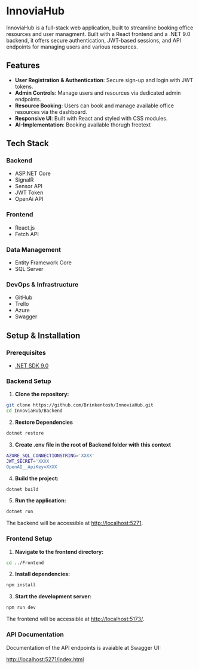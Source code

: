 # InnoviaHub

InnoviaHub is a full-stack web application, built to streamline booking office resources and user managment.
Built with a React frontend and a .NET 9.0 backend, it offers secure authentication, JWT-based sessions, and API endpoints for managing users and various resources.

## Features

- **User Registration & Authentication**: Secure sign-up and login with JWT tokens.
- **Admin Controls**: Manage users and resources via dedicated admin endpoints.
- **Resource Booking**: Users can book and manage available office resources via the dashboard.
- **Responsive UI**: Built with React and styled with CSS modules.
- **AI-Implementation**: Booking available thorugh freetext

## Tech Stack

### Backend

- ASP.NET Core
- SignalR
- Sensor API
- JWT Token
- OpenAi API

### Frontend

- React.js
- Fetch API

### Data Management

- Entity Framework Core
- SQL Server

### DevOps & Infrastructure

- GitHub
- Trello
- Azure
- Swagger

## Setup & Installation

### Prerequisites

- [.NET SDK 9.0](https://dotnet.microsoft.com/download/dotnet/9.0)

### Backend Setup

1. **Clone the repository:**

```bash
git clone https://github.com/Brinkentosh/InnoviaHub.git
cd InnoviaHub/Backend 
```

2. **Restore Dependencies**

```bash
dotnet restore
```

3. **Create .env file in the root of Backend folder with this context**
```bash
AZURE_SQL_CONNECTIONSTRING='XXXX'
JWT_SECRET='XXXX
OpenAI__ApiKey=XXXX
```

4. **Build the project:**

```bash
dotnet build
```

5. **Run the application:**

```bash
dotnet run
```

The backend will be accessible at <http://localhost:5271>.

### Frontend Setup

1. **Navigate to the frontend directory:**

```bash
cd ../Frontend
```

2. **Install dependencies:**

```bash
npm install
```

3. **Start the development server:**

```bash
npm run dev
```

The frontend will be accessible at <http://localhost:5173/>.

### API Documentation

Documentation of the API endpoints is avaiable at Swagger UI:

<http://localhost:5271/index.html>
